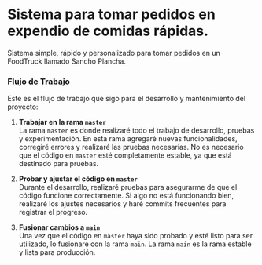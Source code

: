 # Sistema para tomar pedidos en expendio de comidas rápidas.

Sistema simple, rápido y personalizado para tomar pedidos en un FoodTruck llamado Sancho Plancha.

### Flujo de Trabajo

Este es el flujo de trabajo que sigo para el desarrollo y mantenimiento del proyecto:

1. **Trabajar en la rama `master`**  
    La rama `master` es donde realizaré todo el trabajo de desarrollo, pruebas y experimentación. En esta rama agregaré nuevas funcionalidades, corregiré errores y realizaré las pruebas necesarias. No es necesario que el código en `master` esté completamente estable, ya que está destinado para pruebas.
    
2. **Probar y ajustar el código en `master`**  
    Durante el desarrollo, realizaré pruebas para asegurarme de que el código funcione correctamente. Si algo no está funcionando bien, realizaré los ajustes necesarios y haré commits frecuentes para registrar el progreso.
    
3. **Fusionar cambios a `main`**  
    Una vez que el código en `master` haya sido probado y esté listo para ser utilizado, lo fusionaré con la rama `main`. La rama `main` es la rama estable y lista para producción.
